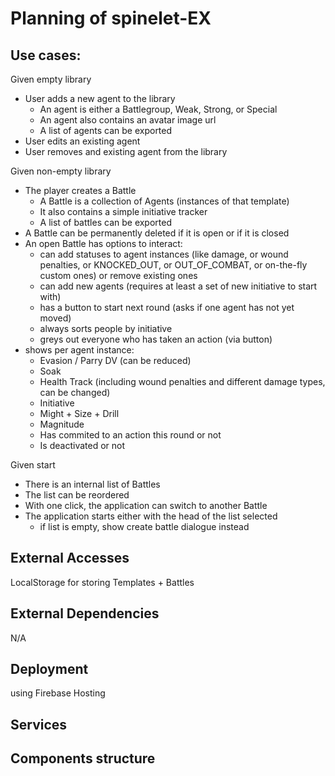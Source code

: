 

# Planning of spinelet-EX

## Use cases:

Given empty library
- User adds a new agent to the library
  - An agent is either a Battlegroup, Weak, Strong, or Special
  - An agent also contains an avatar image url
  - A list of agents can be exported
- User edits an existing agent
- User removes and existing agent from the library

Given non-empty library
- The player creates a Battle
  - A Battle is a collection of Agents (instances of that template)
  - It also contains a simple initiative tracker
  - A list of battles can be exported
- A Battle can be permanently deleted if it is open or if it is closed
- An open Battle has options to interact:
  - can add statuses to agent instances (like damage, or wound penalties, or KNOCKED_OUT, or OUT_OF_COMBAT, or on-the-fly custom ones) or remove existing ones
  - can add new agents (requires at least a set of new initiative to start with)
  - has a button to start next round (asks if one agent has not yet moved)
  - always sorts people by initiative
  - greys out everyone who has taken an action (via button)
- shows per agent instance:
  - Evasion / Parry DV (can be reduced)
  - Soak
  - Health Track (including wound penalties and different damage types, can be changed)
  - Initiative
  - Might + Size + Drill
  - Magnitude
  - Has commited to an action this round or not
  - Is deactivated or not



Given start
- There is an internal list of Battles
- The list can be reordered
- With one click, the application can switch to another Battle
- The application starts either with the head of the list selected
  - if list is empty, show create battle dialogue instead




## External Accesses
LocalStorage for storing Templates + Battles


## External Dependencies
N/A

## Deployment
using Firebase Hosting


## Services


## Components structure

